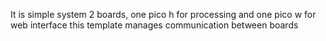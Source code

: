 It is simple system 2 boards, one pico h for processing and one pico w for web interface
this template manages communication between boards
